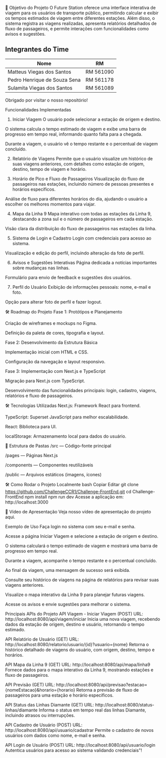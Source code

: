 
🚆 Objetivo do Projeto
O Future Station oferece uma interface interativa de viagem para os usuários de transporte público, permitindo calcular e exibir os tempos estimados de viagem entre diferentes estações. Além disso, o sistema registra as viagens realizadas, apresenta relatórios detalhados de fluxo de passageiros, e permite interações com funcionalidades como avisos e sugestões.


## Integrantes do Time

| Nome            | RM        |
|------------------|-----------|
| Matteus Viegas dos Santos | RM 561090  |
| Pedro Henrique de Souza Sena | RM 561178  |
| Sulamita Viegas dos Santos | RM 561089  |


Obrigado por visitar o nosso repositório!

Funcionalidades Implementadas
1. Iniciar Viagem
O usuário pode selecionar a estação de origem e destino.

O sistema calcula o tempo estimado de viagem e exibe uma barra de progresso em tempo real, informando quanto falta para a chegada.

Durante a viagem, o usuário vê o tempo restante e o percentual de viagem concluído.

2. Relatório de Viagens
Permite que o usuário visualize um histórico de suas viagens anteriores, com detalhes como estação de origem, destino, tempo de viagem e horário.

3. Horário de Pico e Fluxo de Passageiros
Visualização do fluxo de passageiros nas estações, incluindo número de pessoas presentes e horários específicos.

Análise de fluxo para diferentes horários do dia, ajudando o usuário a escolher os melhores momentos para viajar.

4. Mapa da Linha 9
Mapa interativo com todas as estações da Linha 9, destacando a zona sul e o número de passageiros em cada estação.

Visão clara da distribuição do fluxo de passageiros nas estações da linha.

5. Sistema de Login e Cadastro
Login com credenciais para acesso ao sistema.

Visualização e edição do perfil, incluindo alteração da foto de perfil.

6. Avisos e Sugestões Interativas
Página dedicada a notícias importantes sobre mudanças nas linhas.

Formulário para envio de feedback e sugestões dos usuários.

7. Perfil do Usuário
Exibição de informações pessoais: nome, e-mail e foto.

Opção para alterar foto de perfil e fazer logout.

🛠 Roadmap do Projeto
Fase 1: Protótipos e Planejamento

Criação de wireframes e mockups no Figma.

Definição da paleta de cores, tipografia e layout.

Fase 2: Desenvolvimento da Estrutura Básica

Implementação inicial com HTML e CSS.

Configuração da navegação e layout responsivo.

Fase 3: Implementação com Next.js e TypeScript

Migração para Next.js com TypeScript.

Desenvolvimento das funcionalidades principais: login, cadastro, viagens, relatórios e fluxo de passageiros.

🛠 Tecnologias Utilizadas
Next.js: Framework React para frontend.

TypeScript: Superset JavaScript para melhor escalabilidade.

React: Biblioteca para UI.

localStorage: Armazenamento local para dados do usuário.

📁 Estrutura de Pastas
/src — Código-fonte principal

/pages — Páginas Next.js

/components — Componentes reutilizáveis

/public — Arquivos estáticos (imagens, ícones)

🛠️ Como Rodar o Projeto Localmente
bash
Copiar
Editar
git clone https://github.com/ChallengeCCR1/Challenge-FrontEnd.git
cd Challenge-FrontEnd
npm install
npm run dev
Acesse a aplicação em: http://localhost:3000

🎥 Vídeo de Apresentação
Veja nosso vídeo de apresentação do projeto aqui.

Exemplo de Uso
Faça login no sistema com seu e-mail e senha.

Acesse a página Iniciar Viagem e selecione a estação de origem e destino.

O sistema calculará o tempo estimado de viagem e mostrará uma barra de progresso em tempo real.

Durante a viagem, acompanhe o tempo restante e o percentual concluído.

Ao final da viagem, uma mensagem de sucesso será exibida.

Consulte seu histórico de viagens na página de relatórios para revisar suas viagens anteriores.

Visualize o mapa interativo da Linha 9 para planejar futuras viagens.

Acesse os avisos e envie sugestões para melhorar o sistema.

Principais APIs do Projeto
API Viagem - Iniciar Viagem (POST)
URL: http://localhost:8080/api/viagem/iniciar
Inicia uma nova viagem, recebendo dados da estação de origem, destino e usuário, retornando o tempo estimado.

API Relatório de Usuário (GET)
URL: http://localhost:8080/relatorio/usuario/{id}?usuario={nome}
Retorna o histórico detalhado de viagens do usuário, com origem, destino, tempo e horários.

API Mapa da Linha 9 (GET)
URL: http://localhost:8080/api/mapa/linha9
Fornece dados para o mapa interativo da Linha 9, mostrando estações e fluxo de passageiros.

API Previsão (GET)
URL: http://localhost:8080/api/previsao?estacao={nomeEstacao}&horario={horario}
Retorna a previsão de fluxo de passageiros para uma estação e horário específicos.

API Status das Linhas Diamante (GET)
URL: http://localhost:8080/status-linhas/diamante
Informa o status em tempo real das linhas Diamante, incluindo atrasos ou interrupções.

API Cadastro de Usuário (POST)
URL: http://localhost:8080/api/usuario/cadastrar
Permite o cadastro de novos usuários com dados como nome, e-mail e senha.

API Login de Usuário (POST)
URL: http://localhost:8080/api/usuario/login
Autentica usuários para acesso ao sistema validando credenciais"!
